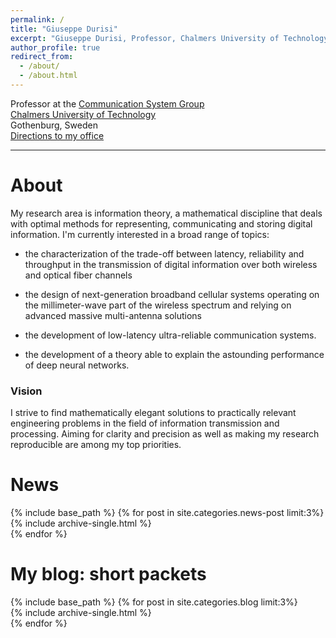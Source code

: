 ```yaml
---
permalink: /
title: "Giuseppe Durisi"
excerpt: "Giuseppe Durisi, Professor, Chalmers University of Technology, information theory, communication theory, machine learning, AI"
author_profile: true
redirect_from: 
  - /about/
  - /about.html
---
```

Professor at the [Communication System Group](https://www.chalmers.se/en/staff/Pages/giuseppe-durisi.aspx)  
[Chalmers University of Technology](https://www.chalmers.se/sv/Sidor/default.aspx)    
Gothenburg, Sweden    
[Directions to my office](http://maps.google.com/maps/ms?ie=UTF&msa=0&msid=108483441345999380628.00049637fcf7f87e20bc4)

---
# About
My research area is information theory, a mathematical discipline that deals with optimal methods for representing, communicating and storing digital information. 
I'm currently interested in a broad range of topics:

- the characterization of the trade-off between latency, reliability and throughput in the transmission of digital information over both wireless and optical fiber channels

- the design of next-generation broadband cellular systems operating on the millimeter-wave part of the wireless spectrum and relying on advanced massive multi-antenna solutions

- the development of  low-latency ultra-reliable communication systems.

- the development of a theory able to explain the astounding performance of deep neural networks.

### Vision
I strive  to find mathematically elegant solutions to practically relevant engineering problems in the field of information transmission and processing.  Aiming for clarity and precision as well as making my research reproducible are among  my top priorities. 


# News
{% include base_path %}
{% for post in site.categories.news-post limit:3%}
    {% include archive-single.html %}  
{% endfor %}

# My blog: short packets

{% include base_path %}
{% for post in site.categories.blog limit:3%}  
    {% include archive-single.html %}  
{% endfor %}